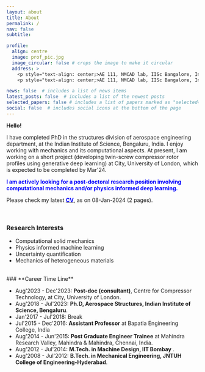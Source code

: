 ```yaml
---
layout: about
title: About
permalink: /
nav: false
subtitle: 

profile:
  align: centre
  image: prof_pic.jpg
  image_circular: false # crops the image to make it circular
  address: >
    <p style="text-align: center;>AE 111, NMCAD lab, IISc Bangalore, India, <br> 338rajesh[at]gmail.com</p>
    <p style="text-align: center;>AE 111, NMCAD lab, IISc Bangalore, India, <br> 338rajesh[at]gmail.com</p>

news: false  # includes a list of news items
latest_posts: false  # includes a list of the newest posts
selected_papers: false # includes a list of papers marked as "selected={true}"
social: false  # includes social icons at the bottom of the page
---
```



**Hello!**

 I have completed PhD in the structures division of aerospace engineering department, at the Indian Institute of Science, Bengaluru, India. I enjoy working with mechanics and its computational aspects.
 At present, I am working on a short project (developing twin-screw compressor rotor profiles using generative deep learning) at City, University of London, which is expected to be completed by Mar'24.

<span style="color: blue; font-weight: bold;">I am actively looking for a post-doctoral research position involving computational mechanics and/or physics informed deep learning.</span>

Please check my latest [<span style="color: blue; font-weight: bold;">CV</span>](/assets/pdf/resume.pdf), as on 08-Jan-2024  (2 pages).

<br>

### **Research Interests**

* Computational solid mechanics
* Physics informed machine learning
* Uncertainty quantification
* Mechanics of heterogeneous materials

<br>
### **Career Time Line**

* Aug'2023 - Dec'2023: **Post-doc (consultant)**, Centre for Compressor Technology, at City, University of London.
* Aug'2018 - Jul'2023: **Ph.D, Aerospace Structures, Indian Institute of Science, Bengaluru**.
* Jan'2017 - Jul'2018: Break
* Jul'2015 - Dec'2016: **Assistant Professor** at Bapatla Engineering College, India
* Aug'2014 - Jun'2015: **Post Graduate Engineer Trainee** at Mahindra Research Valley, Mahindra & Mahindra, Chennai, India.
* Aug'2012 - Jul'2014: **M.Tech. in Machine Design, IIT Bombay** .
* Aug'2008 - Jul'2012: **B.Tech. in Mechanical Engineering, JNTUH College of Engineering-Hyderabad**.
